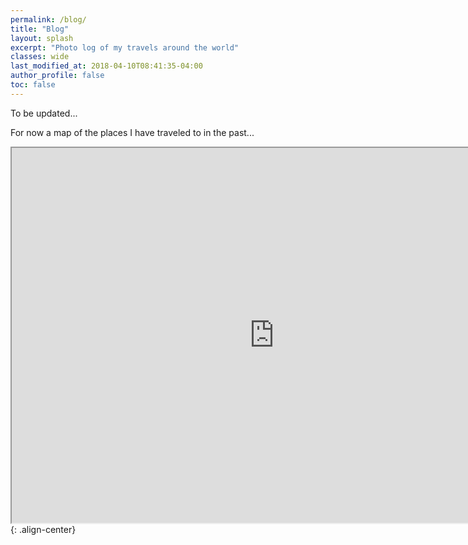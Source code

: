 ```yaml
---
permalink: /blog/
title: "Blog"
layout: splash
excerpt: "Photo log of my travels around the world"
classes: wide
last_modified_at: 2018-04-10T08:41:35-04:00
author_profile: false
toc: false
---
```


To be updated...

For now a map of the places I have traveled to in the past...

<iframe src="https://www.google.com/maps/d/u/0/embed?mid=1lDO-PzQqFC4oEs1dlnI9iaa3omNgnP0I" width="840" height="600"></iframe>{: .align-center}
